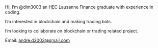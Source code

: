 Hi, I’m @dim3003 an HEC Lausanne Finance graduate with experience in coding.

I’m interested in blockchain and making trading bots. 

I’m looking to collaborate on blockchain or trading related project.

Email: andre.d3003@gmail.com

<!---
dim3003/dim3003 is a ✨ special ✨ repository because its `README.md` (this file) appears on your GitHub profile.
You can click the Preview link to take a look at your changes.
--->
